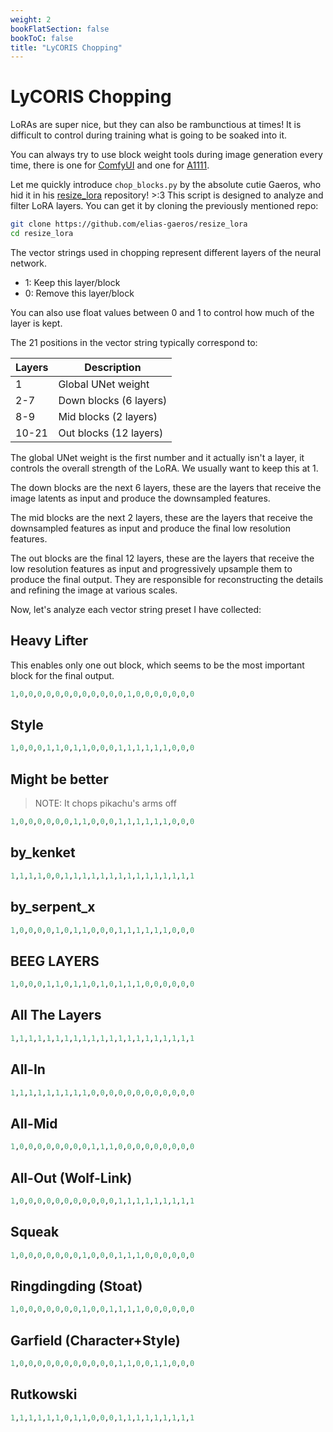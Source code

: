 ```yaml
---
weight: 2
bookFlatSection: false
bookToC: false
title: "LyCORIS Chopping"
---
```


<!--markdownlint-disable MD025 -->

# LyCORIS Chopping

LoRAs are super nice, but they can also be rambunctious at times! It is difficult to control during training what is going to be soaked into it.

You can always try to use block weight tools during image generation every time, there is one for [ComfyUI](https://github.com/ltdrdata/ComfyUI-Inspire-Pack?tab=readme-ov-file#lora-block-weight---this-is-a-node-that-provides-functionality-related-to-lora-block-weight) and one for [A1111](https://github.com/hako-mikan/sd-webui-lora-block-weight).

Let me quickly introduce `chop_blocks.py` by the absolute cutie Gaeros, who hid it in his [resize_lora](https://github.com/elias-gaeros/resize_lora) repository! >:3 This script is designed to analyze and filter LoRA layers. You can get it by cloning the previously mentioned repo:

```bash
git clone https://github.com/elias-gaeros/resize_lora
cd resize_lora
```

The vector strings used in chopping represent different layers of the neural network.

- 1: Keep this layer/block
- 0: Remove this layer/block

You can also use float values between 0 and 1 to control how much of the layer is kept.

The 21 positions in the vector string typically correspond to:

| Layers | Description            |
| ------ | ---------------------- |
| 1      | Global UNet weight     |
| 2-7    | Down blocks (6 layers) |
| 8-9    | Mid blocks (2 layers)  |
| 10-21  | Out blocks (12 layers) |

The global UNet weight is the first number and it actually isn't a layer, it controls the overall strength of the LoRA. We usually want to keep this at 1.

The down blocks are the next 6 layers, these are the layers that receive the image latents as input and produce the downsampled features.

The mid blocks are the next 2 layers, these are the layers that receive the downsampled features as input and produce the final low resolution features.

The out blocks are the final 12 layers, these are the layers that receive the low resolution features as input and progressively upsample them to produce the final output. They are responsible for reconstructing the details and refining the image at various scales.

Now, let's analyze each vector string preset I have collected:

<!--
For character LoRAs you usually want `1,0,0,0,0,0,0,0,0,0,0,0,1,1,1,1,1,1,1,1,1` AKA Out-All, for Styles and Poses IDK!Needs testing: MID01 for poses / compositions
-->

## Heavy Lifter

This enables only one out block, which seems to be the most important block for the final output.

```r
1,0,0,0,0,0,0,0,0,0,0,0,0,1,0,0,0,0,0,0,0
```

## Style

```r
1,0,0,0,1,1,0,1,1,0,0,0,1,1,1,1,1,1,0,0,0
```

## Might be better

> NOTE: It chops pikachu's arms off

```r
1,0,0,0,0,0,0,1,1,0,0,0,1,1,1,1,1,1,0,0,0
```

## by_kenket

```r
1,1,1,1,0,0,1,1,1,1,1,1,1,1,1,1,1,1,1,1,1
```

## by_serpent_x

```r
1,0,0,0,0,1,0,1,1,0,0,0,1,1,1,1,1,1,0,0,0
```

## BEEG LAYERS

```r
1,0,0,0,1,1,0,1,1,0,1,0,1,1,1,0,0,0,0,0,0
```

## All The Layers

```r
1,1,1,1,1,1,1,1,1,1,1,1,1,1,1,1,1,1,1,1,1
```

## All-In

```r
1,1,1,1,1,1,1,1,1,0,0,0,0,0,0,0,0,0,0,0,0
```

## All-Mid

```r
1,0,0,0,0,0,0,0,0,1,1,1,0,0,0,0,0,0,0,0,0
```

## All-Out (Wolf-Link)

```r
1,0,0,0,0,0,0,0,0,0,0,0,1,1,1,1,1,1,1,1,1
```

## Squeak

```r
1,0,0,0,0,0,0,0,1,0,0,0,1,1,1,0,0,0,0,0,0 
```

## Ringdingding (Stoat)

```r
1,0,0,0,0,0,0,0,1,0,0,1,1,1,1,0,0,0,0,0,0
```

## Garfield (Character+Style)

```r
1,0,0,0,0,0,0,0,0,0,0,0,1,1,0,0,1,1,0,0,0
```

## Rutkowski

```r
1,1,1,1,1,1,0,1,1,0,0,0,1,1,1,1,1,1,1,1,1
```
